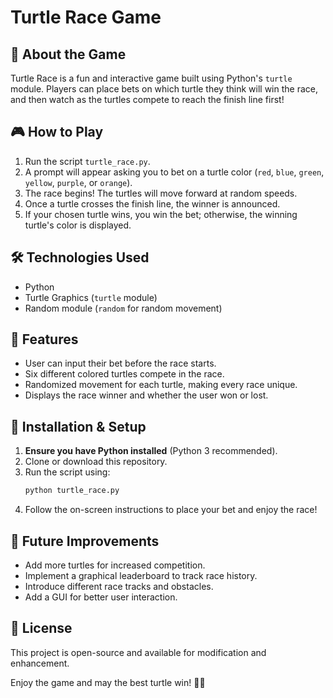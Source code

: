# Turtle Race Game

## 🏁 About the Game
Turtle Race is a fun and interactive game built using Python's `turtle` module. Players can place bets on which turtle they think will win the race, and then watch as the turtles compete to reach the finish line first!

## 🎮 How to Play
1. Run the script `turtle_race.py`.
2. A prompt will appear asking you to bet on a turtle color (`red`, `blue`, `green`, `yellow`, `purple`, or `orange`).
3. The race begins! The turtles will move forward at random speeds.
4. Once a turtle crosses the finish line, the winner is announced.
5. If your chosen turtle wins, you win the bet; otherwise, the winning turtle's color is displayed.

## 🛠 Technologies Used
- Python
- Turtle Graphics (`turtle` module)
- Random module (`random` for random movement)

## 📌 Features
- User can input their bet before the race starts.
- Six different colored turtles compete in the race.
- Randomized movement for each turtle, making every race unique.
- Displays the race winner and whether the user won or lost.

## 🚀 Installation & Setup
1. **Ensure you have Python installed** (Python 3 recommended).
2. Clone or download this repository.
3. Run the script using:
   ```sh
   python turtle_race.py
   ```
4. Follow the on-screen instructions to place your bet and enjoy the race!

## 🎯 Future Improvements
- Add more turtles for increased competition.
- Implement a graphical leaderboard to track race history.
- Introduce different race tracks and obstacles.
- Add a GUI for better user interaction.

## 📜 License
This project is open-source and available for modification and enhancement.

Enjoy the game and may the best turtle win! 🐢🎉

